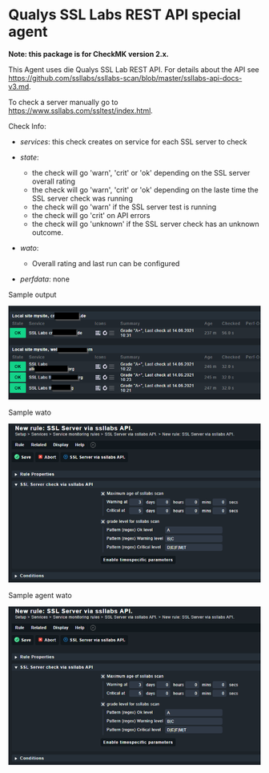 # Qualys SSL Labs REST API special agent

**Note: this package is for CheckMK version 2.x.**

This Agent uses die Qualys SSL Lab REST API.  For details about the API see https://github.com/ssllabs/ssllabs-scan/blob/master/ssllabs-api-docs-v3.md.
 
To check a server manually go to https://www.ssllabs.com/ssltest/index.html.



Check Info:

* *services*: this check creates on service for each SSL server to check
* *state*: 
    * the check will go 'warn', 'crit' or 'ok' depending on the SSL server overall rating
    * the check will go 'warn', 'crit' or 'ok' depending on the laste time the SSL server check was running
    * the check will go 'warn' if the SSL server test is running
    * the check will go 'crit' on API errors
    * the check will go 'unknown' if the SSL server check has an unknown outcome.

* *wato*:
    * Overall rating and last run can be configured

* *perfdata*: none 

Sample output

![Sample](/doc/sample.png?raw=true "sample [SHORT TITLE]")

Sample wato

![wato](/doc/wato-options.png?raw=true "wato [SHORT TITLE]")


Sample agent wato

![wato-agent](/doc/wato-options.png?raw=true "wato agent [SHORT TITLE]")

